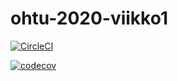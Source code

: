 # ohtu-2020-viikko1

[![CircleCI](https://circleci.com/gh/ikaevalko/ohtu-2020-viikko1.svg?style=svg)](https://circleci.com/gh/ikaevalko/ohtu-2020-viikko1)

[![codecov](https://codecov.io/gh/ikaevalko/ohtu-2020-viikko1/branch/master/graph/badge.svg)](https://codecov.io/gh/ikaevalko/ohtu-2020-viikko1)
